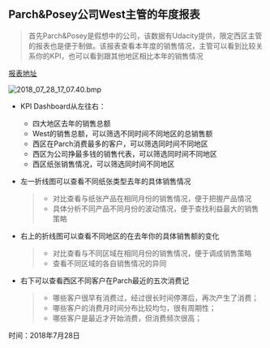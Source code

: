
## Parch&Posey公司West主管的年度报表

> 首先Parch&Posey是假想中的公司，该数据有Udacity提供，限定西区主管的报表也是便于制做。该报表查看本年度的销售情况，主管可以看到比较关系你的KPI，也可以看到跟其他地区相比本年的销售情况

[报表地址](https://public.tableau.com/profile/.7572#!/vizhome/_24280/West?publish=yes)

![2018_07_28_17_07.40.bmp](https://i.loli.net/2018/07/28/5b5c353928d65.png)

- KPI Dashboard从左往右：
  - 四大地区去年的销售总额
  - West的销售总额，可以筛选不同时间不同地区的总销售额
  - 西区在Parch消费最多的客户，可以筛选同时间不同地区
  - 西区为公司挣最多钱的销售代表，可以筛选同时间不同地区
  - 西区纸张销售情况，可以筛选同时间不同地区

- 左一折线图可以查看不同纸张类型去年的具体销售情况

  > - 对比查看与纸张产品在相同月份的销售情况，便于把握产品情况
  > - 具体分析不同产品不同月份的波动情况，便于查找利益最大的销售策略

- 右上的折线图可以查看不同地区的在去年你的具体销售额的变化

  > - 对比查看与不同区域在相同月份的销售情况，便于调成销售策略
  > - 查看不同区域的各自销售情况的异同

- 右下可以查看西区不同客户在Parch最近的五次消费记

  > - 哪些客户很早有消费过，经过很长时间停滞后，再次产生了消费；
  > - 哪些客户的消费月时间分布比较均匀，很有周期性；
  > - 哪些客户是最近才开始消费，但消费频次很高；

时间：2018年7月28日
